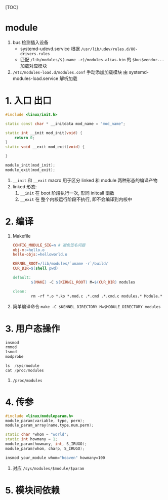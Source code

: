 [TOC]
# module
1. bus 检测插入设备
    + systemd-udevd.service 根据 `/usr/lib/udev/rules.d/80-drivers.rules`
    + 匹配 `/lib/modules/$(uname -r)/modules.alias.bin` 的 `$bus$vendor...` 加载对应模块
2. `/etc/modules-load.d/modules.conf` 手动添加加载模块
   由 systemd-modules-load.service 解析加载

# 1. 入口 出口
```c++
#include <linux/init.h>

static const char * __initdata mod_name = "mod_name";

static int __init mod_init(void) {
    return 0;
}
static void __exit mod_exit(void) {

}

module_init(mod_init);
module_exit(mod_exit);
```
1. `__init` 和 `__exit` macro 用于区分 linked 和 module 两种形态的编译产物
2. linked 形态:
    1. `__init` 在 boot 阶段执行一次, 形同 initcall 函数
    2. `__exit` 在 整个内核运行阶段不执行, 即不会编译到内核中

# 2. 编译
1. Makefile
    ```Makefile
    CONFIG_MODULE_SIG=n # 避免签名问题
    obj-m:=hello.o
    hello-objs:=helloworld.o

    KERNEL_ROOT=/lib/modules/`uname -r`/build/
    CUR_DIR=$(shell pwd)

    default:
            $(MAKE) -C $(KERNEL_ROOT) M=$(CUR_DIR) modules

    clean:
            rm -rf *.o *.ko *.mod.c .*.cmd .*.cmd.c modules.* Module.* .tmp_versions
    ```
2. 简单编译命令 `make -C $KENNEL_DIRECTORY M=$MODULE_DIRECTORY modules`

# 3. 用户态操作
```s
insmod
rmmod
lsmod
modprobe

ls  /sys/module
cat /proc/modules
```
1. `/proc/modules`

# 4. 传参
```c++
#include <linux/moduleparam.h>
module_param(variable, type, perm);
module_param_array(name,type,num,perm);

static char *whom = "world";
static int howmany = 1;
module_param(howmany, int, S_IRUGO);
module_param(whom, charp, S_IRUGO);
```
```sh
insmod your_module whom="heaven" howmany=100
```
1. 对应 `/sys/modules/$module/$param`

# 5. 模块间依赖